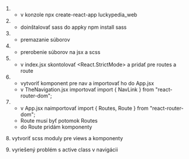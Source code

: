 1. - v konzole npx create-react-app luckypedia_web
2. - doinštalovať sass do appky npm install sass
3. - premazanie súborov
4. - prerobenie súborov na jsx a scss
5. - v index.jsx skontolovať <React.StrictMode> a pridať <BrowserRouter> pre routes a route

6. - vytvoriť komponent pre nav a importovať ho do App.jsx
   - v TheNavigation.jsx importovať import { NavLink } from "react-router-dom";

7. - v App.jsx naimportovať import { Routes, Route } from "react-router-dom";
   - Route musí byť potomok Routes
   - do Route pridám komponenty

8. vytvoriť scss moduly pre views a komponenty

9. vyriešený problém s active class v navigácii
